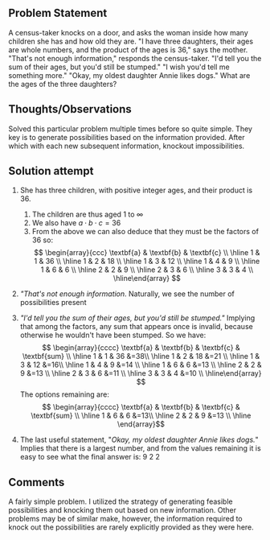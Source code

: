 ## Problem Statement
A census-taker knocks on a door, and asks the woman inside how many children she has and how old they are. "I have three daughters, their ages are whole numbers, and the product of the ages is 36," says the mother. "That's not enough information," responds the census-taker. "I'd tell you the sum of their ages, but you'd still be stumped." "I wish you'd tell me something more." "Okay, my oldest daughter Annie likes dogs." What are the ages of the three daughters? 
## Thoughts/Observations
Solved this particular problem multiple times before so quite simple. They key is to generate possibilities based on the information provided. After which with each new subsequent information, knockout impossibilities.
## Solution attempt
1. She has three children, with positive integer ages, and their product is 36.
	1. The children are thus aged 1 to $\infty$
	2. We also have $a\cdot b\cdot c = 36$
	3. From the above we can also deduce that they must be the factors of 36 so:
		$$ \begin{array}{ccc} \textbf{a} & \textbf{b} & \textbf{c} \\ \hline 1 & 1 & 36 \\ \hline 1 & 2 & 18 \\ \hline 1 & 3 & 12 \\ \hline 1 & 4 & 9 \\ \hline 1 & 6 & 6 \\ \hline 2 & 2 & 9 \\ \hline 2 & 3 & 6 \\ \hline 3 & 3 & 4 \\ \hline\end{array} $$

2. *"That's not enough information*. Naturally, we see the number of possibilities present
3. *"I'd tell you the sum of their ages, but you'd still be stumped."* Implying that among the factors, any sum that appears once is invalid, because otherwise he wouldn't have been stumped. 
	So we have: $$ \begin{array}{cccc} \textbf{a} & \textbf{b} & \textbf{c} & \textbf{sum} \\ \hline 1 & 1 & 36 &=38\\ \hline 1 & 2 & 18 &=21 \\ \hline 1 & 3 & 12 &=16\\ \hline 1 & 4 & 9 &=14 \\ \hline 1 & 6 & 6 &=13 \\ \hline 2 & 2 & 9 &=13 \\ \hline 2 & 3 & 6 &=11 \\ \hline 3 & 3 & 4 &=10 \\ \hline\end{array} $$ The options remaining are: $$ \begin{array}{cccc} \textbf{a} & \textbf{b} & \textbf{c} & \textbf{sum} \\ \hline 1 & 6 & 6 &=13\\ \hline 2 & 2 & 9 &=13 \\ \hline \end{array}$$
4. The last useful statement, "*Okay, my oldest daughter Annie likes dogs.*" Implies that there is a largest number, and from the values remaining it is easy to see what the final answer is:
	$\text{9 2 2}$
## Comments
A fairly simple problem. I utilized the strategy of generating feasible possibilities and knocking them out based on new information. Other problems may be of similar make, however, the information required to knock out the possibilities are rarely explicitly provided as they were here.